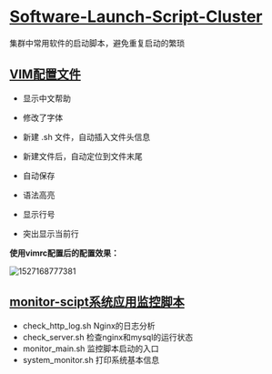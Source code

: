 # [Software-Launch-Script-Cluster](https://github.com/Tiakon/software-launch-script-cluster)
集群中常用软件的启动脚本，避免重复启动的繁琐



## [VIM配置文件](https://github.com/Tiakon/software-launch-script-cluster/tree/master/vim%E9%85%8D%E7%BD%AE%E6%96%87%E4%BB%B6)

- 显示中文帮助

- 修改了字体

- 新建 .sh 文件，自动插入文件头信息

- 新建文件后，自动定位到文件末尾

- 自动保存

- 语法高亮

- 显示行号 

- 突出显示当前行 




**使用vimrc配置后的配置效果：**

![1527168777381](https://github.com/Tiakon/software-launch-script-cluster/blob/master/image/1527168777381.png)



## [monitor-scipt系统应用监控脚本](https://github.com/Tiakon/software-launch-script-cluster/tree/master/monitor-scipt) 



- check_http_log.sh 		Nginx的日志分析   
- check_server.sh 		        检查nginx和mysql的运行状态 
- monitor_main.sh                 监控脚本启动的入口 
- system_monitor.sh              打印系统基本信息 













